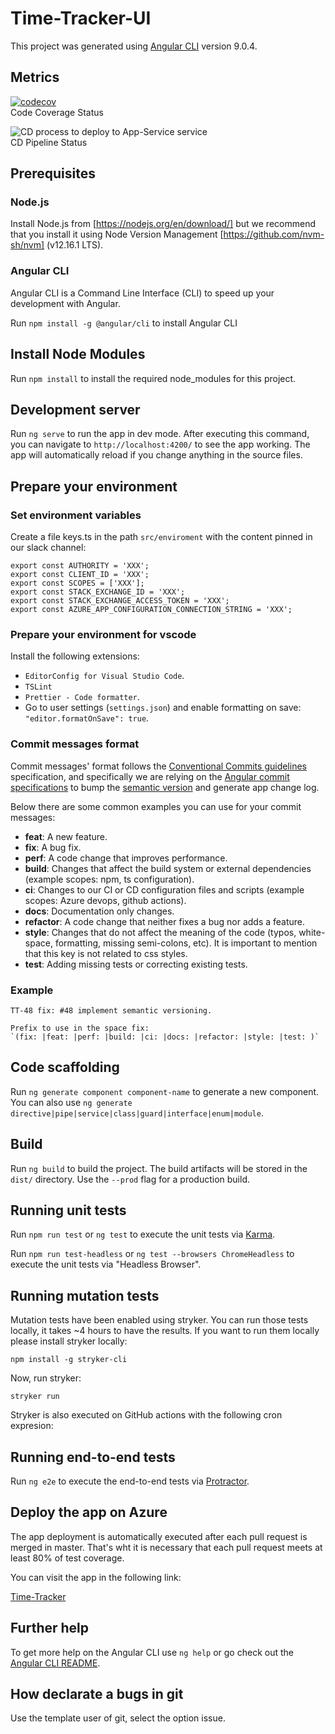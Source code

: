 # Time-Tracker-UI

This project was generated using [Angular CLI](https://github.com/angular/angular-cli) version 9.0.4.

## Metrics

[![codecov](https://codecov.io/gh/ioet/time-tracker-ui/branch/master/graph/badge.svg)](https://codecov.io/gh/ioet/time-tracker-ui)
<br/>Code Coverage Status

![CD process to deploy to App-Service service](https://github.com/ioet/time-tracker-ui/workflows/CD%20process%20to%20deploy%20to%20App-Service%20service/badge.svg)
<br/>CD Pipeline Status

## Prerequisites

### Node.js

Install Node.js from [https://nodejs.org/en/download/] but we recommend that you install it using Node Version Management [https://github.com/nvm-sh/nvm] (v12.16.1 LTS).

### Angular CLI

Angular CLI is a Command Line Interface (CLI) to speed up your development with Angular.

Run `npm install -g @angular/cli` to install Angular CLI

## Install Node Modules

Run `npm install` to install the required node_modules for this project.

## Development server

Run `ng serve` to run the app in dev mode. After executing this command, you can navigate to `http://localhost:4200/` to see the app working.
The app will automatically reload if you change anything in the source files.

## Prepare your environment

### Set environment variables
Create a file keys.ts in the path `src/enviroment` with the content pinned in our slack channel:

```
export const AUTHORITY = 'XXX';
export const CLIENT_ID = 'XXX';
export const SCOPES = ['XXX'];
export const STACK_EXCHANGE_ID = 'XXX';
export const STACK_EXCHANGE_ACCESS_TOKEN = 'XXX';
export const AZURE_APP_CONFIGURATION_CONNECTION_STRING = 'XXX';
```

### Prepare your environment for vscode
Install the following extensions:

- `EditorConfig for Visual Studio Code`.
- `TSLint`
- `Prettier - Code formatter`.
- Go to user settings (`settings.json`) and enable formatting on save: `"editor.formatOnSave": true`.

### Commit messages format
  Commit messages' format follows the [Conventional Commits guidelines](https://www.conventionalcommits.org/en/v1.0.0/#summary) specification,
  and specifically we are relying on the [Angular commit specifications](https://github.com/angular/angular/blob/22b96b9/CONTRIBUTING.md#-commit-message-guidelines) to bump the [semantic version](https://semver.org/) and generate app change log.

  Below there are some common examples you can use for your commit messages:

  - **feat**: A new feature.
  - **fix**: A bug fix.
  - **perf**: A code change that improves performance.
  - **build**: Changes that affect the build system or external dependencies (example scopes: npm, ts configuration).
  - **ci**: Changes to our CI or CD configuration files and scripts (example scopes: Azure devops, github actions).
  - **docs**: Documentation only changes.
  - **refactor**: A code change that neither fixes a bug nor adds a feature.
  - **style**: Changes that do not affect the meaning of the code (typos, white-space, formatting, missing semi-colons, etc).
               It is important to mention that this key is not related to css styles.
  - **test**: Adding missing tests or correcting existing tests.

  ### Example
    TT-48 fix: #48 implement semantic versioning.

    Prefix to use in the space fix:
    `(fix: |feat: |perf: |build: |ci: |docs: |refactor: |style: |test: )`

## Code scaffolding
Run `ng generate component component-name` to generate a new component. You can also use `ng generate directive|pipe|service|class|guard|interface|enum|module`.

## Build

Run `ng build` to build the project. The build artifacts will be stored in the `dist/` directory. Use the `--prod` flag for a production build.

## Running unit tests

Run `npm run test` or `ng test` to execute the unit tests via [Karma](https://karma-runner.github.io).

Run `npm run test-headless` or `ng test --browsers ChromeHeadless` to execute the unit tests via "Headless Browser".

## Running mutation tests
Mutation tests have been enabled using stryker. You can run those tests locally, it takes ~4 hours to have the results. If you want to run them locally please install stryker locally:
```
npm install -g stryker-cli
```

Now, run stryker:
```
stryker run
```

Stryker is also executed on GitHub actions with the following cron expresion:

## Running end-to-end tests

Run `ng e2e` to execute the end-to-end tests via [Protractor](http://www.protractortest.org/).

## Deploy the app on Azure

The app deployment is automatically executed after each pull request is merged in master. That's wht it is necessary that each pull request meets at least 80% of test coverage.

You can visit the app in the following link:

[Time-Tracker](https://time-tracker-ui.azurewebsites.net/)

## Further help

To get more help on the Angular CLI use `ng help` or go check out the [Angular CLI README](https://github.com/angular/angular-cli/blob/master/README.md).


## How declarate a bugs in git
Use the template user of git, select the option issue.
